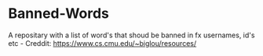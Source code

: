 # Banned-Words
A repositary with a list of word's that shoud be banned in fx usernames, id's etc - Creddit: https://www.cs.cmu.edu/~biglou/resources/
